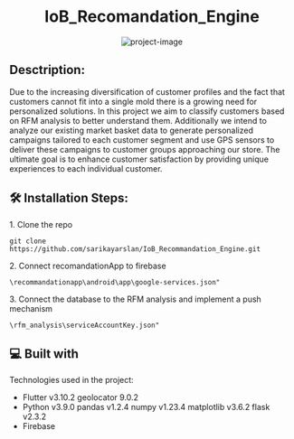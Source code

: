 <h1 align="center" id="title">IoB_Recomandation_Engine</h1>

<p align="center"><img src="https://socialify.git.ci/sarikayarslan/IoB_Recommandation_Engine/image?font=Jost&amp;name=1&amp;owner=1&amp;pattern=Circuit%20Board&amp;theme=Light" alt="project-image"></p>
<h2> Desctription:</h2>

<p id="description">Due to the increasing diversification of customer profiles and the fact that customers cannot fit into a single mold there is a growing need for personalized solutions. In this project we aim to classify customers based on RFM analysis to better understand them. Additionally we intend to analyze our existing market basket data to generate personalized campaigns tailored to each customer segment and use GPS sensors to deliver these campaigns to customer groups approaching our store. The ultimate goal is to enhance customer satisfaction by providing unique experiences to each individual customer.</p>

<h2>🛠️ Installation Steps:</h2>

<p>1. Clone the repo</p>

```
git clone https://github.com/sarikayarslan/IoB_Recommandation_Engine.git
```

<p>2. Connect recomandationApp to firebase</p>

```
\recommandationapp\android\app\google-services.json" 
```

<p>3. Connect the database to the RFM analysis and implement a push mechanism</p>

```
\rfm_analysis\serviceAccountKey.json"
```

  
  
<h2>💻 Built with</h2>

Technologies used in the project:
*   Flutter v3.10.2
      geolocator 9.0.2 
*   Python v3.9.0
      pandas v1.2.4
      numpy v1.23.4
      matplotlib v3.6.2
      flask v2.3.2
*   Firebase
